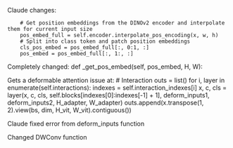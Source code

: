 Claude changes:


        # Get position embeddings from the DINOv2 encoder and interpolate them for current input size
        pos_embed_full = self.encoder.interpolate_pos_encoding(x, w, h)
        # Split into class token and patch position embeddings
        cls_pos_embed = pos_embed_full[:, 0:1, :]
        pos_embed = pos_embed_full[:, 1:, :]


Completely changed:     def _get_pos_embed(self, pos_embed, H, W):

Gets a deformable attention issue at:
        # Interaction
        outs = list()
        for i, layer in enumerate(self.interactions):
            indexes = self.interaction_indexes[i]
            x, c, cls = layer(x, c, cls, self.blocks[indexes[0]:indexes[-1] + 1],
                         deform_inputs1, deform_inputs2, H_adapter, W_adapter)
            outs.append(x.transpose(1, 2).view(bs, dim, H_vit, W_vit).contiguous())

Claude fixed error from deform_inputs function

Changed DWConv function